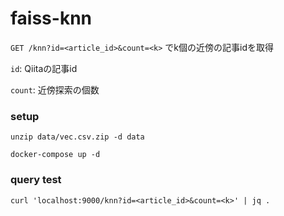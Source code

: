 # faiss-knn

`GET /knn?id=<article_id>&count=<k>` でk個の近傍の記事idを取得

`id`: Qiitaの記事id

`count`: 近傍探索の個数

### setup
`unzip data/vec.csv.zip -d data`

`docker-compose up -d`
### query test
`curl 'localhost:9000/knn?id=<article_id>&count=<k>' | jq .`
